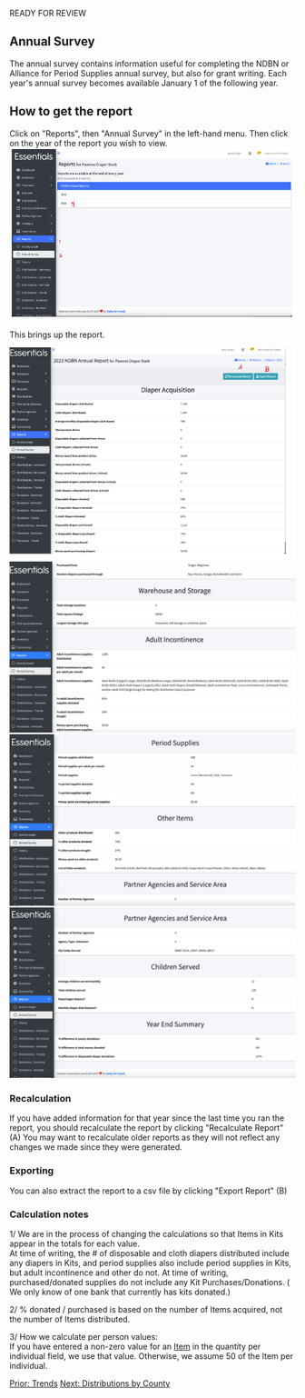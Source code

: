 READY FOR REVIEW
## Annual Survey
The annual survey contains information useful for completing the NDBN or Alliance for Period Supplies annual survey, but also for grant writing.
Each year's annual survey becomes available January 1 of the following year.

## How to get the report

Click on "Reports", then "Annual Survey" in the left-hand menu.  Then click on the year of the report you wish to view.
![Navigation to annual report](images/reports/reports_annual_survey_1.png)

This brings up the report.  

![Annual Report_screen_1](images/reports/reports_annual_survey_2.png)
![Annual Report_screen_2](images/reports/reports_annual_survey_3.png)
![Annual Report_screen_3](images/reports/reports_annual_survey_4.png)
![Annual Report_screen_4](images/reports/reports_annual_survey_5.png)

### Recalculation
If you have added information for that year since the last time you ran the report, you should recalculate the report by clicking "Recalculate Report" (A)
You may want to recalculate older reports as they will not reflect any changes we made since they were generated.

### Exporting
You can also extract the report to a csv file by clicking "Export Report" (B)

### Calculation notes

1/ We are in the process of changing the calculations so that Items in Kits appear in the totals for each value.  
At time of writing, the # of disposable and cloth diapers distributed include any diapers in Kits, and  period supplies also include period supplies in Kits, but adult incontinence and other do not.
At time of writing, purchased/donated supplies do not include any Kit Purchases/Donations. ( We only know of one bank that currently has kits donated.)

2/ % donated / purchased is based on the number of Items acquired,  not the number of Items distributed.

3/ How we calculate per person values:  
    If you have entered a non-zero value for an [Item](inventory_items.md#editing-an-item) in the quantity per individual field, we use that value.  Otherwise, we assume 50 of the Item per individual. 



[Prior: Trends](reports_trends.md)        [Next: Distributions by County](reports_distributions_by_county.md)